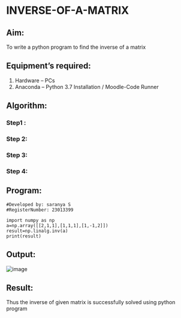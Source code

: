 # INVERSE-OF-A-MATRIX
## Aim:
To write a python program to find the inverse of a matrix
## Equipment’s required:
1. 	Hardware – PCs
2. 	Anaconda – Python 3.7 Installation / Moodle-Code Runner
## Algorithm:
### Step1 : 
### Step 2: 
### Step 3: 
### Step 4: 

## Program:
```
#Developed by: saranya S
#RegisterNumber: 23013399

import numpy as np
a=np.array([[2,1,1],[1,1,1],[1,-1,2]])
result=np.linalg.inv(a)
print(result)
```


## Output:
![image](https://github.com/srisrisaranya/INVERSE-OF-A-MATRIX/assets/148516638/85ec0216-432b-4f8a-b5b5-c265f4ff44df)



## Result:
Thus the inverse of given matrix is successfully solved using python program

